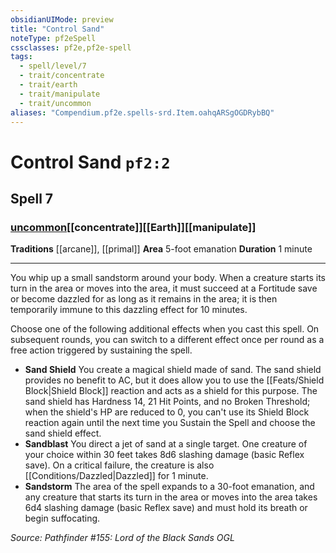 ```yaml
---
obsidianUIMode: preview
title: "Control Sand"
noteType: pf2eSpell
cssclasses: pf2e,pf2e-spell
tags:
  - spell/level/7
  - trait/concentrate
  - trait/earth
  - trait/manipulate
  - trait/uncommon
aliases: "Compendium.pf2e.spells-srd.Item.oahqARSgOGDRybBQ" 
---
```

# Control Sand  `pf2:2`  
## Spell 7
### [uncommon](uncommon "Uncommon Rarity Trait")[[concentrate]][[Earth]][[manipulate]]
**Traditions** [[arcane]], [[primal]]
**Area** 5-foot emanation
**Duration** 1 minute
* * * 
You whip up a small sandstorm around your body. When a creature starts its turn in the area or moves into the area, it must succeed at a Fortitude save or become dazzled for as long as it remains in the area; it is then temporarily immune to this dazzling effect for 10 minutes.

Choose one of the following additional effects when you cast this spell. On subsequent rounds, you can switch to a different effect once per round as a free action triggered by sustaining the spell.

*   **Sand Shield** You create a magical shield made of sand. The sand shield provides no benefit to AC, but it does allow you to use the [[Feats/Shield Block|Shield Block]] reaction and acts as a shield for this purpose. The sand shield has Hardness 14, 21 Hit Points, and no Broken Threshold; when the shield's HP are reduced to 0, you can't use its Shield Block reaction again until the next time you Sustain the Spell and choose the sand shield effect.
*   **Sandblast** You direct a jet of sand at a single target. One creature of your choice within 30 feet takes 8d6 slashing damage (basic Reflex save). On a critical failure, the creature is also [[Conditions/Dazzled|Dazzled]] for 1 minute.
*   **Sandstorm** The area of the spell expands to a 30-foot emanation, and any creature that starts its turn in the area or moves into the area takes 6d4 slashing damage (basic Reflex save) and must hold its breath or begin suffocating.

*Source: Pathfinder #155: Lord of the Black Sands*
*OGL*
